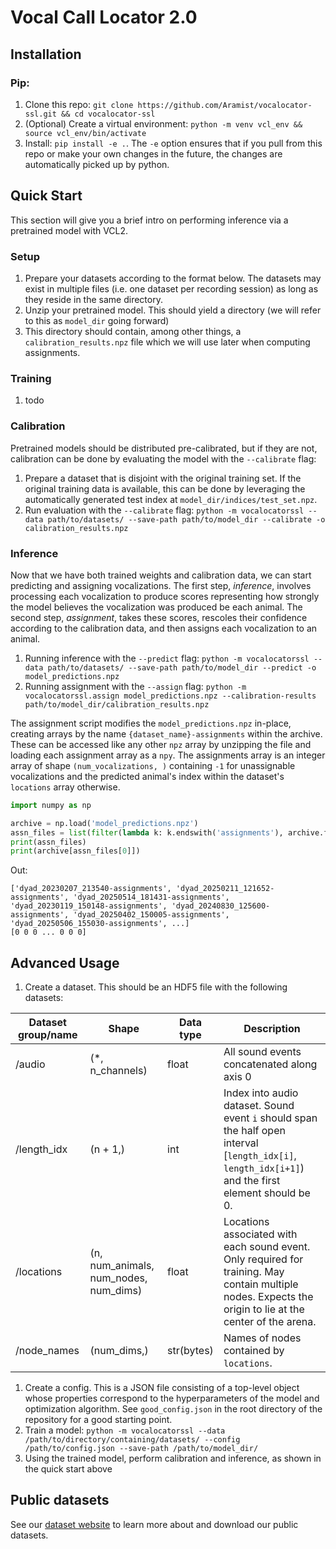# Vocal Call Locator 2.0

## Installation

### Pip:
1. Clone this repo:  `git clone https://github.com/Aramist/vocalocator-ssl.git && cd vocalocator-ssl`
2. (Optional) Create a virtual environment: `python -m venv vcl_env && source vcl_env/bin/activate`
3. Install: `pip install -e .`. The `-e` option ensures that if you pull from this repo or make your own changes in the future, the changes are automatically picked up by python.

## Quick Start
This section will give you a brief intro on performing inference via a pretrained model with VCL2.
### Setup
1. Prepare your datasets according to the format below. The datasets may exist in multiple files (i.e. one dataset per recording session) as long as they reside in the same directory.
2. Unzip your pretrained model. This should yield a directory (we will refer to this as `model_dir` going forward)
3. This directory should contain, among other things, a `calibration_results.npz` file which we will use later when computing assignments.

### Training
1.  todo
### Calibration
Pretrained models should be distributed pre-calibrated, but if they are not, calibration can be done by evaluating the model with the `--calibrate` flag:
1. Prepare a dataset that is disjoint with the original training set. If the original training data is available, this can be done by leveraging the automatically generated test index at `model_dir/indices/test_set.npz`.
2. Run evaluation with the `--calibrate` flag: `python -m vocalocatorssl --data path/to/datasets/ --save-path path/to/model_dir --calibrate -o calibration_results.npz`
### Inference
Now that we have both trained weights and calibration data, we can start predicting and assigning vocalizations. The first step, *inference*, involves processing each vocalization to produce scores representing how strongly the model believes the vocalization was produced be each animal. The second step, *assignment*, takes these scores, rescoles their confidence according to the calibration data, and then assigns each vocalization to an animal.
1. Running inference with the `--predict` flag: `python -m vocalocatorssl --data path/to/datasets/ --save-path path/to/model_dir --predict -o model_predictions.npz`
2. Running assignment with the `--assign` flag: `python -m vocalocatorssl.assign model_predictions.npz --calibration-results path/to/model_dir/calibration_results.npz`

The assignment script modifies the `model_predictions.npz` in-place, creating arrays by the name `{dataset_name}-assignments` within the archive. These can be accessed like any other `npz` array by unzipping the file and loading each assignment array as a `npy`. The assignments array is an integer array of shape `(num_vocalizations, )` containing `-1` for unassignable vocalizations and the predicted animal's index within the dataset's `locations` array otherwise.
```python
import numpy as np

archive = np.load('model_predictions.npz')
assn_files = list(filter(lambda k: k.endswith('assignments'), archive.files))
print(assn_files)
print(archive[assn_files[0]])
```
Out:
```
['dyad_20230207_213540-assignments', 'dyad_20250211_121652-assignments', 'dyad_20250514_181431-assignments', 'dyad_20230119_150148-assignments', 'dyad_20240830_125600-assignments', 'dyad_20250402_150005-assignments', 'dyad_20250506_155030-assignments', ...]
[0 0 0 ... 0 0 0]
```


## Advanced Usage
1. Create a dataset. This should be an HDF5 file with the following datasets:

| Dataset group/name | Shape             | Data type | Description                                                                                                                                    |
|--------------------|-------------------|-----------|------------------------------------------------------------------------------------------------------------------------------------------------|
| /audio     | (*, n_channels) | float     | All sound events concatenated along axis 0                                                                                                     |
| /length_idx        | (n + 1,)                  | int       | Index into audio dataset. Sound event `i` should span the half open interval [`length_idx[i]`, `length_idx[i+1]`) and the first element should be 0. |
| /locations         | (n, num_animals, num_nodes, num_dims)  | float     | Locations associated with each sound event. Only required for training. May contain multiple nodes. Expects the origin to lie at the center of the arena.|
| /node_names        | (num_dims,)               | str(bytes)       | Names of nodes contained by `locations`.                                                                                                                                                                                 |
1. Create a config. This is a JSON file consisting of a top-level object whose properties correspond to the hyperparameters of the model and optimization algorithm. See `good_config.json` in the root directory of the repository for a good starting point.
2. Train a model: `python -m vocalocatorssl --data /path/to/directory/containing/datasets/ --config /path/to/config.json --save-path /path/to/model_dir/`
3. Using the trained model, perform calibration and inference, as shown in the quick start above

## Public datasets
See our [dataset website](https://vclbenchmark.flatironinstitute.org) to learn more about and download our public datasets.
